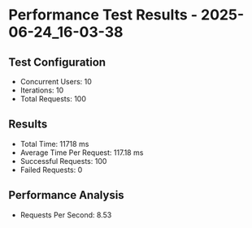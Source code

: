 # Performance Test Results - 2025-06-24_16-03-38

## Test Configuration
- Concurrent Users: 10
- Iterations: 10
- Total Requests: 100

## Results
- Total Time: 11718 ms
- Average Time Per Request: 117.18 ms
- Successful Requests: 100
- Failed Requests: 0

## Performance Analysis
- Requests Per Second: 8.53
